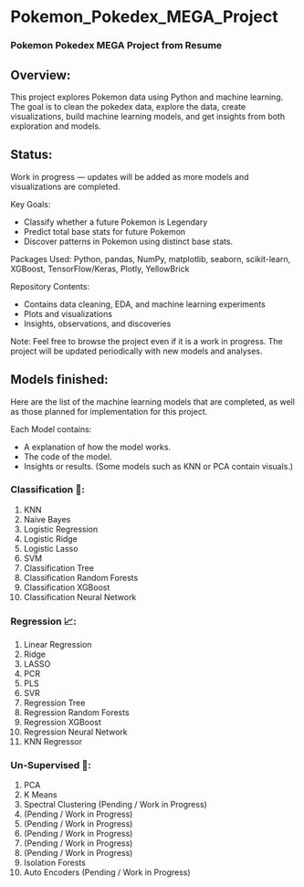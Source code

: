 # Pokemon_Pokedex_MEGA_Project


### Pokemon Pokedex MEGA Project from Resume

## Overview:
This project explores Pokemon data using Python and machine learning. The goal is to clean the pokedex data, explore the data, create visualizations, build machine learning models, and get insights from both exploration and models.

## Status:
Work in progress — updates will be added as more models and visualizations are completed.

Key Goals:

* Classify whether a future Pokemon is Legendary
* Predict total base stats for future Pokemon
* Discover patterns in Pokemon using distinct base stats.

Packages Used:
Python, pandas, NumPy, matplotlib, seaborn, scikit-learn, XGBoost, TensorFlow/Keras, Plotly, YellowBrick

Repository Contents:

* Contains data cleaning, EDA, and machine learning experiments
* Plots and visualizations
* Insights, observations, and discoveries

Note:
Feel free to browse  the project even if it is a work in progress. The project will be updated periodically with new models and analyses.

## Models finished:

Here are the list of the machine learning models that are completed, as well as those planned for implementation for this project.

Each Model contains:
- A explanation of how the model works.
- The code of the model.
- Insights or results. (Some models such as KNN or PCA contain visuals.)

### Classification 📂:
1. KNN
2. Naive Bayes
3. Logistic Regression
4. Logistic Ridge
5. Logistic Lasso
6. SVM 
7. Classification Tree
8. Classification Random Forests
9. Classification XGBoost
10. Classification Neural Network 



### Regression 📈:
1. Linear Regression
2. Ridge
3. LASSO
4. PCR 
5. PLS 
6. SVR 
7. Regression Tree
8. Regression Random Forests
9. Regression XGBoost
10. Regression Neural Network 
11. KNN Regressor



### Un-Supervised 🧩:

1. PCA
2. K Means
3. Spectral Clustering (Pending / Work in Progress)
4. (Pending / Work in Progress)
5. (Pending / Work in Progress)
6. (Pending / Work in Progress)
7. (Pending / Work in Progress)
8. (Pending / Work in Progress)
9. Isolation Forests
10. Auto Encoders (Pending / Work in Progress)



